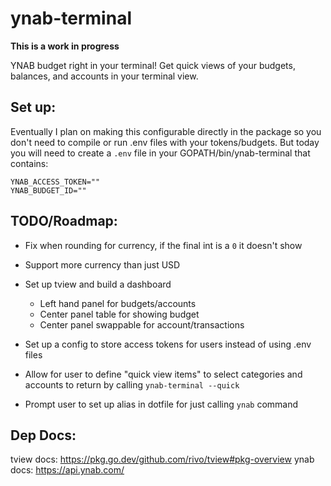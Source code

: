# ynab-terminal

**This is a work in progress**

YNAB budget right in your terminal! Get quick views of your budgets, balances, and accounts in your terminal view.

## Set up:

Eventually I plan on making this configurable directly in the package so you don't need to compile or run .env files with your tokens/budgets. But today you will need to create a `.env` file in your GOPATH/bin/ynab-terminal that contains:

```
YNAB_ACCESS_TOKEN=""
YNAB_BUDGET_ID=""
```

## TODO/Roadmap:

- Fix when rounding for currency, if the final int is a `0` it doesn't show
- Support more currency than just USD
- Set up tview and build a dashboard

  - Left hand panel for budgets/accounts
  - Center panel table for showing budget
  - Center panel swappable for account/transactions

- Set up a config to store access tokens for users instead of using .env files
- Allow for user to define "quick view items" to select categories and accounts to return by calling `ynab-terminal --quick`
- Prompt user to set up alias in dotfile for just calling `ynab` command

## Dep Docs:

tview docs: https://pkg.go.dev/github.com/rivo/tview#pkg-overview
ynab docs: https://api.ynab.com/
